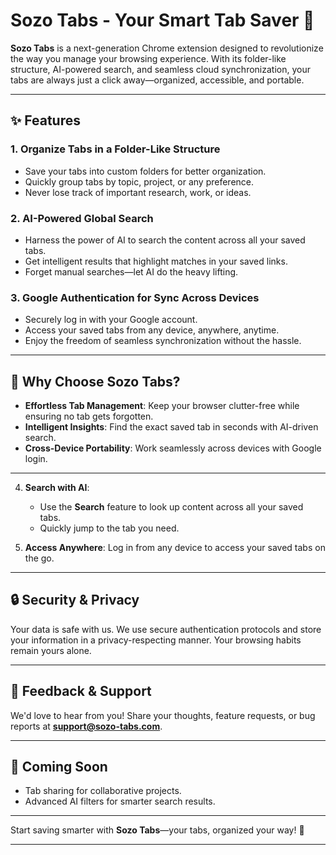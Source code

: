 # **Sozo Tabs - Your Smart Tab Saver** 🚀

**Sozo Tabs** is a next-generation Chrome extension designed to revolutionize the way you manage your browsing experience. With its folder-like structure, AI-powered search, and seamless cloud synchronization, your tabs are always just a click away—organized, accessible, and portable.

---

## **✨ Features**

### 1. **Organize Tabs in a Folder-Like Structure**
- Save your tabs into custom folders for better organization.
- Quickly group tabs by topic, project, or any preference.
- Never lose track of important research, work, or ideas.

### 2. **AI-Powered Global Search**
- Harness the power of AI to search the content across all your saved tabs.
- Get intelligent results that highlight matches in your saved links.
- Forget manual searches—let AI do the heavy lifting.

### 3. **Google Authentication for Sync Across Devices**
- Securely log in with your Google account.
- Access your saved tabs from any device, anywhere, anytime.
- Enjoy the freedom of seamless synchronization without the hassle.

---

## **🚀 Why Choose Sozo Tabs?**
- **Effortless Tab Management**: Keep your browser clutter-free while ensuring no tab gets forgotten.
- **Intelligent Insights**: Find the exact saved tab in seconds with AI-driven search.
- **Cross-Device Portability**: Work seamlessly across devices with Google login.

---

4. **Search with AI**:
   - Use the **Search** feature to look up content across all your saved tabs.
   - Quickly jump to the tab you need.

5. **Access Anywhere**:
   Log in from any device to access your saved tabs on the go.

---

## **🔒 Security & Privacy**
Your data is safe with us. We use secure authentication protocols and store your information in a privacy-respecting manner. Your browsing habits remain yours alone.

---

## **📢 Feedback & Support**
We'd love to hear from you! Share your thoughts, feature requests, or bug reports at **[support@sozo-tabs.com](mailto:support@sozo-tabs.com)**.

---

## **🌟 Coming Soon**
- Tab sharing for collaborative projects.
- Advanced AI filters for smarter search results.

---

Start saving smarter with **Sozo Tabs**—your tabs, organized your way! 🎉

--- 
